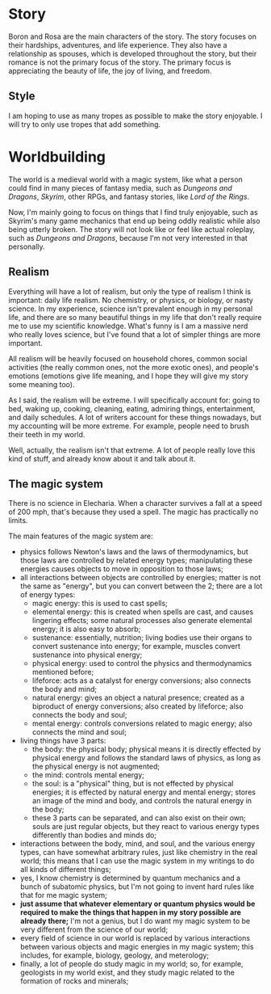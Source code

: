 
# Story
Boron and Rosa are the main characters of the story. The story focuses on their hardships, adventures, and life experience. They also have a relationship as spouses, which is developed throughout the story, but their romance is not the primary focus of the story. The primary focus is appreciating the beauty of life, the joy of living, and freedom.

## Style
I am hoping to use as many tropes as possible to make the story enjoyable. I will try to only use tropes that add something.

# Worldbuilding
The world is a medieval world with a magic system, like what a person could find in many pieces of fantasy media, such as *Dungeons and Dragons*, *Skyrim*, other RPGs, and fantasy stories, like *Lord of the Rings*.

Now, I'm mainly going to focus on things that I find truly enjoyable, such as Skyrim's many game mechanics that end up being oddly realistic while also being utterly broken. The story will not look like or feel like actual roleplay, such as *Dungeons and Dragons*, because I'm not very interested in that personally.

## Realism
Everything will have a lot of realism, but only the type of realism I think is important: daily life realism. No chemistry, or physics, or biology, or nasty science. In my experience, science isn't prevalent enough in my personal life, and there are so many beautiful things in my life that don't really require me to use my scientific knowledge. What's funny is I am a massive nerd who really loves science, but I've found that a lot of simpler things are more important.

All realism will be heavily focused on household chores, common social activities (the really common ones, not the more exotic ones), and people's emotions (emotions give life meaning, and I hope they will give my story some meaning too).

As I said, the realism will be extreme. I will specifically account for: going to bed, waking up, cooking, cleaning, eating, admiring things, entertainment, and daily schedules. A lot of writers account for these things nowadays, but my accounting will be more extreme. For example, people need to brush their teeth in my world.

Well, actually, the realism isn't that extreme. A lot of people really love this kind of stuff, and already know about it and talk about it.

## The magic system
There is no science in Elecharia. When a character survives a fall at a speed of 200 mph, that's because they used a spell. The magic has practically no limits.

The main features of the magic system are:
* physics follows Newton's laws and the laws of thermodynamics, but those laws are controlled by related energy types; manipulating these energies causes objects to move in opposition to those laws;
* all interactions between objects are controlled by energies; matter is not the same as "energy", but you can convert between the 2; there are a lot of energy types:
    * magic energy: this is used to cast spells;
    * elemental energy: this is created when spells are cast, and causes lingering effects; some natural processes also generate elemental energy; it is also easy to absorb;
    * sustenance: essentially, nutrition; living bodies use their organs to convert sustenance into energy; for example, muscles convert sustenance into physical energy;
    * physical energy: used to control the physics and thermodynamics mentioned before;
    * lifeforce: acts as a catalyst for energy conversions; also connects the body and mind;
    * natural energy: gives an object a natural presence; created as a biproduct of energy conversions; also created by lifeforce; also connects the body and soul;
    * mental energy: controls conversions related to magic energy; also connects the mind and soul;
* living things have 3 parts:
    * the body: the physical body; physical means it is directly effected by physical energy and follows the standard laws of physics, as long as the physical energy is not augmented;
    * the mind: controls mental energy;
    * the soul: is a "physical" thing, but is not effected by physical energies; it is effected by natural energy and mental energy; stores an image of the mind and body, and controls the natural energy in the body;
    * these 3 parts can be separated, and can also exist on their own; souls are just regular objects, but they react to various energy types differently than bodies and minds do;
* interactions between the body, mind, and soul, and the various energy types, can have somewhat arbitrary rules, just like chemistry in the real world; this means that I can use the magic system in my writings to do all kinds of different things;
* yes, I know chemistry is determined by quantum mechanics and a bunch of subatomic physics, but I'm not going to invent hard rules like that for me magic system;
* **just assume that whatever elementary or quantum physics would be required to make the things that happen in my story possible are already there;** I'm not a genius, but I do want my magic system to be very different from the science of our world;
* every field of science in our world is replaced by various interactions between various objects and magic energies in my magic system; this includes, for example, biology, geology, and meterology;
* finally, a lot of people do study magic in my world; so, for example, geologists in my world exist, and they study magic related to the formation of rocks and minerals;
